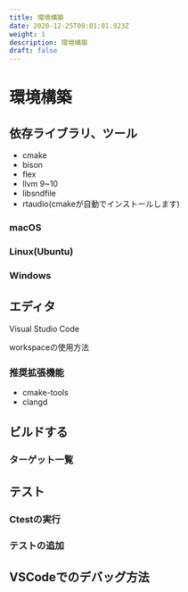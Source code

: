 ```yaml
---
title: 環境構築
date: 2020-12-25T09:01:01.923Z
weight: 1
description: 環境構築
draft: false
---
```

# 環境構築

## 依存ライブラリ、ツール

* cmake
* bison
* flex
* llvm 9~10
* libsndfile
* rtaudio(cmakeが自動でインストールします)

### macOS

### Linux(Ubuntu)

### Windows

## エディタ

Visual Studio Code

workspaceの使用方法

### 推奨拡張機能

* cmake-tools
* clangd

## ビルドする

### ターゲット一覧

## テスト

### Ctestの実行

### テストの追加

## VSCodeでのデバッグ方法